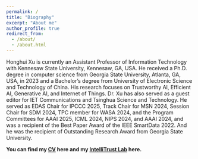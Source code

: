 ```yaml
---
permalink: /
title: "Biography"
excerpt: "About me"
author_profile: true
redirect_from:
  - /about/
  - /about.html
---
```


Honghui Xu is currently an Assistant Professor of Information Technology with Kennesaw State University, Kennesaw, GA, USA. He received a Ph.D. degree in computer science from Georgia State University, Atlanta, GA, USA, in 2023 and a Bachelor’s degree from University of Electronic Science and Technology of China. His research focuses on Trustworthy AI, Efficient AI, Generative AI, and Internet of Things. Dr. Xu has also served as a guest editor for IET Communications and Tsinghua Science and Technology. He served as EDAS Chair for IPCCC 2025, Track Chair for MSN 2024, Session Chair for SDM 2024, TPC member for WASA 2024, and the Program Committees for AAAI 2025, ICML 2024, NIPS 2024, and AAAI 2024, and was a recipient of the Best Paper Award of the IEEE SmartData 2022. And he was the recipient of Outstanding Research Award from Georgia State University.

**You can find my [CV](../assets/Honghui_Xu_CV.pdf) here and my [IntelliTrust Lab](https://kennesaw-intellitrust-lab.github.io/IntelliTrust-Lab-Website/) here.**

